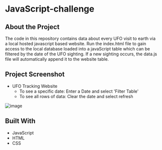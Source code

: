# JavaScript-challenge

## About the Project

The code in this repository contains data about every UFO visit to earth via a local hosted javascript based website. Run the index.html file to gain access to the local database loaded into a javaScript table which can be filtered by the date of the UFO sighting. If a new sighting occurs, the data.js file will automatically append it to the website table. 

## Project Screenshot
* UFO Tracking Website
  - To see a specific date: Enter a Date and select 'Filter Table'
  - To see all rows of data: Clear the date and select refresh

![image](https://user-images.githubusercontent.com/78496051/132562248-c783471d-9e0e-4f46-b851-ac3b69c77fa3.png)

## Built With
* JavaScript
* HTML
* CSS
